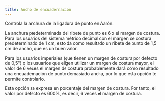 ```yaml
---
title: Ancho de encuadernación
---
```


Controla la anchura de la ligadura de punto en Aarón.

La anchura predeterminada del ribete de punto es 6 x el margen de costura. Para los usuarios del sistema métrico decimal con el margen de costura predeterminado de 1 cm, esto da como resultado un ribete de punto de 1,5 cm de ancho, que es un buen valor.

Para los usuarios imperiales (que tienen un margen de costura por defecto de 0,5") o los usuarios que eligen utilizar un margen de costura mayor, el valor de 6 veces el margen de costura probablemente dará como resultado una encuadernación de punto demasiado ancha, por lo que esta opción te permite controlarlo.

<Note>

Esta opción se expresa en porcentaje del margen de costura. Por tanto, el valor por defecto es 600%, es decir, 6 veces el margen de costura.
</Note>
